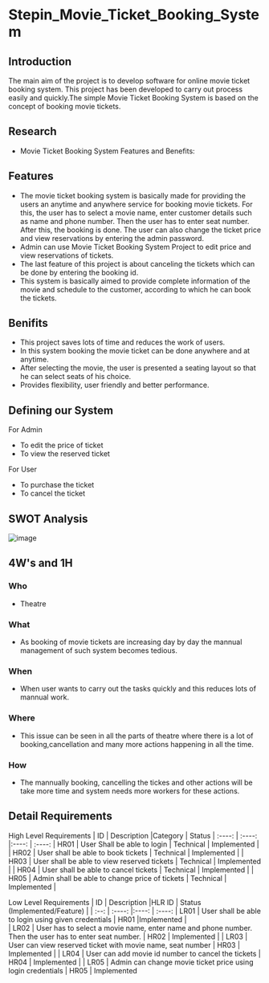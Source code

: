# Stepin_Movie_Ticket_Booking_System

## Introduction

The main aim of the project is to develop software for online movie ticket booking system. This project has been developed to carry out process easily and quickly.The simple Movie Ticket Booking System is based on the concept of booking movie tickets. 

## Research

*   Movie Ticket Booking System Features and Benefits:

## Features

*  The movie ticket booking system is basically made for providing the users an anytime and anywhere service for booking movie tickets. For this, the user has to select a movie      name, enter customer details such as name and phone number. Then the user has to enter seat number. After this, the booking is done. The user can also change the ticket price      and view reservations by entering the admin password.
*  Admin can use Movie Ticket Booking System Project to edit price and view reservations of tickets.
*  The last feature of this project is about canceling the tickets which can be done by entering the booking id.
*  This system is basically aimed to provide complete information of the movie and schedule to the customer, according to which he can book the tickets.

## Benifits

*   This project saves lots of time and reduces the work of users.
*   In this system booking the movie ticket can be done anywhere and at anytime.
*   After selecting the movie, the user is presented a seating layout so that he can select seats of his choice.
*   Provides flexibility, user friendly and better performance.

## Defining our System

For Admin

*    To edit the price of ticket
*   To view the reserved ticket

For User

*   To purchase the ticket
*   To cancel the ticket

## SWOT Analysis
![image](https://user-images.githubusercontent.com/89603034/132201873-5321491f-00d4-49f4-8e19-04d52dc30bcd.png)

## 4W's and 1H

### Who

* Theatre 

### What

*  As booking of movie tickets are increasing day by day the mannual management of such system becomes tedious.

### When

*  When user wants to carry out the tasks quickly and this reduces lots of mannual work. 

### Where

*  This issue can be seen in all the parts of theatre where there is a lot of booking,cancellation and many more actions happening in all the time.

### How

*  The mannually booking, cancelling the tickes and other actions will be take more time and system needs more workers for these actions.

## Detail Requirements

High Level Requirements
| ID    | Description                                    |Category   | Status      |
:----:  | :----:                                         |:----:     | :----:
| HR01  | User Shall be able to login                    | Technical | Implemented |
| HR02  | User shall be able to book tickets             | Technical | Implemented |
| HR03  | User shall be able to view reserved tickets    | Technical | Implemented |
| HR04  | User shall be able to cancel tickets           | Technical | Implemented |
| HR05  | Admin shall be able to change price of tickets | Technical | Implemented | 

Low Level Requirements
| ID  | Description |HLR ID | Status (Implemented/Feature) |
| :--: | :----: |:----: | :----:
| LR01 | User shall be able to  login using given credentials | HR01 |Implemented |               
| LR02 | User has to select a movie name, enter name and phone number. Then the user has to enter seat number. | HR02 | Implemented |
| LR03 | User can view reserved ticket with movie name, seat number | HR03 | Implemented |
| LR04 | User can add movie id number to cancel the tickets | HR04 | Implemented |
| LR05 | Admin can change movie ticket price using login credentials | HR05 | Implemented 



